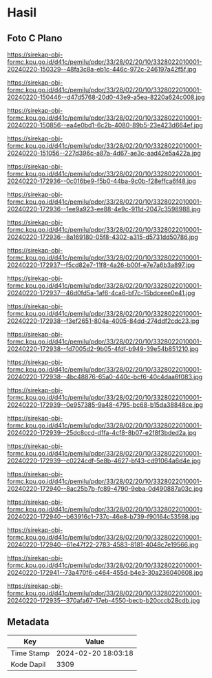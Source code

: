 # Hasil

## Foto C Plano

https://sirekap-obj-formc.kpu.go.id/d41c/pemilu/pdpr/33/28/02/20/10/3328022010001-20240220-150329--48fa3c8a-eb1c-446c-972c-246197a42f5f.jpg

https://sirekap-obj-formc.kpu.go.id/d41c/pemilu/pdpr/33/28/02/20/10/3328022010001-20240220-150446--d47d5768-20d0-43e9-a5ea-8220a624c008.jpg

https://sirekap-obj-formc.kpu.go.id/d41c/pemilu/pdpr/33/28/02/20/10/3328022010001-20240220-150856--ea4e0bd1-6c2b-4080-89b5-23e423d664ef.jpg

https://sirekap-obj-formc.kpu.go.id/d41c/pemilu/pdpr/33/28/02/20/10/3328022010001-20240220-151056--227d396c-a87a-4d67-ae3c-aad42e5a422a.jpg

https://sirekap-obj-formc.kpu.go.id/d41c/pemilu/pdpr/33/28/02/20/10/3328022010001-20240220-172936--0c016be9-f5b0-44ba-9c0b-f28effca6f48.jpg

https://sirekap-obj-formc.kpu.go.id/d41c/pemilu/pdpr/33/28/02/20/10/3328022010001-20240220-172936--1ee9a923-ee88-4e9c-911d-2047c3598988.jpg

https://sirekap-obj-formc.kpu.go.id/d41c/pemilu/pdpr/33/28/02/20/10/3328022010001-20240220-172936--8a169180-05f8-4302-a315-d5731dd50786.jpg

https://sirekap-obj-formc.kpu.go.id/d41c/pemilu/pdpr/33/28/02/20/10/3328022010001-20240220-172937--f5cd82e7-11f8-4a26-b00f-e7e7a6b3a897.jpg

https://sirekap-obj-formc.kpu.go.id/d41c/pemilu/pdpr/33/28/02/20/10/3328022010001-20240220-172937--46d0fd5a-1af6-4ca6-bf7c-15bdceee0e41.jpg

https://sirekap-obj-formc.kpu.go.id/d41c/pemilu/pdpr/33/28/02/20/10/3328022010001-20240220-172938--f3ef2651-804a-4005-84dd-274ddf2cdc23.jpg

https://sirekap-obj-formc.kpu.go.id/d41c/pemilu/pdpr/33/28/02/20/10/3328022010001-20240220-172938--fd7005d2-9b05-4fdf-b949-39e54b851210.jpg

https://sirekap-obj-formc.kpu.go.id/d41c/pemilu/pdpr/33/28/02/20/10/3328022010001-20240220-172938--4bc48876-65a0-440c-bcf6-40c4daa6f083.jpg

https://sirekap-obj-formc.kpu.go.id/d41c/pemilu/pdpr/33/28/02/20/10/3328022010001-20240220-172939--0e957385-9a48-4795-bc68-b15da38848ce.jpg

https://sirekap-obj-formc.kpu.go.id/d41c/pemilu/pdpr/33/28/02/20/10/3328022010001-20240220-172939--25dc8ccd-d1fa-4cf8-8b07-e2f8f3bded2a.jpg

https://sirekap-obj-formc.kpu.go.id/d41c/pemilu/pdpr/33/28/02/20/10/3328022010001-20240220-172939--c0224cdf-5e8b-4627-bf43-cd91064a6d4e.jpg

https://sirekap-obj-formc.kpu.go.id/d41c/pemilu/pdpr/33/28/02/20/10/3328022010001-20240220-172940--8ac25b7b-fc89-4790-9eba-0d490887a03c.jpg

https://sirekap-obj-formc.kpu.go.id/d41c/pemilu/pdpr/33/28/02/20/10/3328022010001-20240220-172940--b63916c1-737c-46e8-b739-f90164c53598.jpg

https://sirekap-obj-formc.kpu.go.id/d41c/pemilu/pdpr/33/28/02/20/10/3328022010001-20240220-172940--61e47f22-2783-4583-8181-4048c7e19566.jpg

https://sirekap-obj-formc.kpu.go.id/d41c/pemilu/pdpr/33/28/02/20/10/3328022010001-20240220-172941--73a470f6-c464-455d-b4e3-30a236040608.jpg

https://sirekap-obj-formc.kpu.go.id/d41c/pemilu/pdpr/33/28/02/20/10/3328022010001-20240220-172935--370afa67-17eb-4550-becb-b20cccb28cdb.jpg


## Metadata

| Key        | Value               |
| ---------- | ------------------- |
| Time Stamp | 2024-02-20 18:03:18 |
| Kode Dapil | 3309                |




